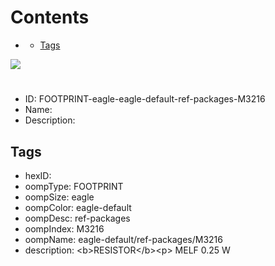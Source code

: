 



Contents
========

* [](#)
	* [Tags](#tags)
  
![][im]
# 

- ID: FOOTPRINT-eagle-eagle-default-ref-packages-M3216
- Name: 
- Description: 

## Tags

- hexID: 
- oompType: FOOTPRINT
- oompSize: eagle
- oompColor: eagle-default
- oompDesc: ref-packages
- oompIndex: M3216
- oompName: eagle-default/ref-packages/M3216
- description: &lt;b&gt;RESISTOR&lt;/b&gt;&lt;p&gt;&#xD;
MELF 0.25 W



[im]: image.png

